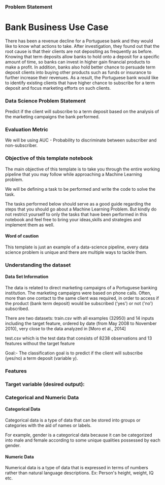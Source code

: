### Problem Statement
# Bank Business Use Case
There has been a revenue decline for a Portuguese bank and they would like to know what actions to take. After investigation, they found out that the root cause is that their clients are not depositing as frequently as before. Knowing that term deposits allow banks to hold onto a deposit for a specific amount of time, so banks can invest in higher gain financial products to make a profit. In addition, banks also hold better chance to persuade term deposit clients into buying other products such as funds or insurance to further increase their revenues. As a result, the Portuguese bank would like to identify existing clients that have higher chance to subscribe for a term deposit and focus marketing efforts on such clients.

### Data Science Problem Statement
Predict if the client will subscribe to a term deposit based on the analysis of the marketing campaigns the bank performed.

### Evaluation Metric
We will be using AUC - Probability to discriminate between subscriber and non-subscriber.

### Objective of this template notebook
The main objective of this template is to take you through the entire working pipeline that you may follow while approaching a Machine Learning problem.

We will be defining a task to be performed and write the code to solve the task.

The tasks performed below should serve as a good guide regarding the steps that you should go about a Machine Learning Problem. But kindly do not restrict yourself to only the tasks that have been performed in this notebook and feel free to bring your ideas,skills and strategies and implement them as well.

#### Word of caution
This template is just an example of a data-science pipeline, every data science problem is unique and there are multiple ways to tackle them.

### Understanding the dataset
#### Data Set Information

The data is related to direct marketing campaigns of a Portuguese banking institution. The marketing campaigns were based on phone calls. Often, more than one contact to the same client was required, in order to access if the product (bank term deposit) would be subscribed ('yes') or not ('no') subscribed.

There are two datasets: train.csv with all examples (32950) and 14 inputs including the target feature, ordered by date (from May 2008 to November 2010), very close to the data analyzed in [Moro et al., 2014]

test.csv which is the test data that consists of 8238 observations and 13 features without the target feature

Goal:- The classification goal is to predict if the client will subscribe (yes/no) a term deposit (variable y).

### Features

### Target variable (desired output):

### Categorical and Numeric Data
#### Categorical Data
Categorical data is a type of data that can be stored into groups or categories with the aid of names or labels.

For example, gender is a categorical data because it can be categorized into male and female according to some unique qualities possessed by each gender.

#### Numeric Data
Numerical data is a type of data that is expressed in terms of numbers rather than natural language descriptions. Ex: Person's height, weight, IQ etc.

